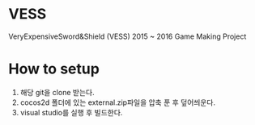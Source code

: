 ﻿# VESS
VeryExpensiveSword&amp;Shield (VESS)
2015 ~ 2016 Game Making Project

# How to setup
1. 해당 git을 clone 받는다.
2. cocos2d 폴더에 있는 external.zip파일을 압축 푼 후 덮어씌운다.
3. visual studio를 실행 후 빌드한다.
